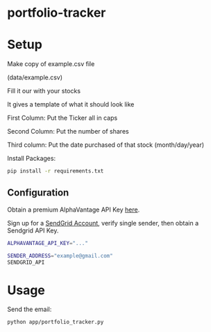 # portfolio-tracker



# Setup

Make copy of example.csv file

(data/example.csv)

Fill it our with your stocks

It gives a template of what it should look like

First Column: Put the Ticker all in caps

Second Column: Put the number of shares

Third column: Put the date purchased of that stock (month/day/year)


Install Packages:

```sh
pip install -r requirements.txt
```

## Configuration

Obtain a premium AlphaVantage API Key [here](https://www.alphavantage.co/).

Sign up for a [SendGrid Account](https://sendgrid.com/), verify single sender, then obtain a Sendgrid API Key. 



```sh
ALPHAVANTAGE_API_KEY="..."

SENDER_ADDRESS="example@gmail.com"
SENDGRID_API
```



# Usage  

Send the email:

```sh
python app/portfolio_tracker.py
```



